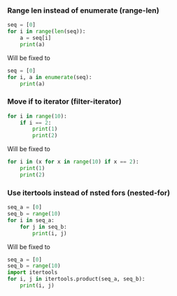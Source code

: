 ### Range len instead of enumerate (range-len)
```py
seq = [0]
for i in range(len(seq)):
    a = seq[i]
    print(a)

```
Will be fixed to
```py
seq = [0]
for i, a in enumerate(seq):
    print(a)
```
### Move if to iterator (filter-iterator)
```py
for i in range(10):
    if i == 2:
        print(1)
        print(2)

```
Will be fixed to
```py
for i in (x for x in range(10) if x == 2):
    print(1)
    print(2)
```
### Use itertools instead of nsted fors (nested-for)
```py
seq_a = [0]
seq_b = range(10)
for i in seq_a:
    for j in seq_b:
        print(i, j)

```
Will be fixed to
```py
seq_a = [0]
seq_b = range(10)
import itertools
for i, j in itertools.product(seq_a, seq_b):
    print(i, j)

```
